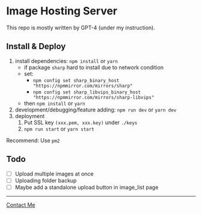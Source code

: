 # Image Hosting Server

This repo is mostly written by GPT-4 (under my instruction).

## Install & Deploy

1. install dependencies: `npm install` or `yarn`
   - if package `sharp` hard to install due to network condition
   - set:
     - `npm config set sharp_binary_host "https://npmmirror.com/mirrors/sharp"`
     - `npm config set sharp_libvips_binary_host "https://npmmirror.com/mirrors/sharp-libvips"`
   - then `npm install` or `yarn`
2. development/debugging/feature adding: `npm run dev` or `yarn dev`
3. deployment
   1. Put SSL key `(xxx.pem, xxx.key)` under `./keys`
   2. `npm run start` or `yarn start`

Recommend: Use `pm2`

## Todo

- [ ] Upload multiple images at once
- [ ] Uploading folder backup
- [ ] Maybe add a standalone upload button in image_list page

---

[Contact Me](mailto:jason.yang98@foxmail.com)
